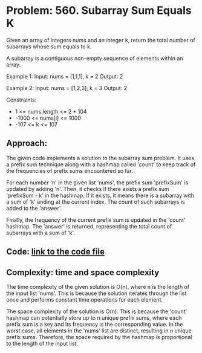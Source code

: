 # Problem: 560. Subarray Sum Equals K
Given an array of integers nums and an integer k, return the total number of subarrays whose sum equals to k.

A subarray is a contiguous non-empty sequence of elements within an array. 

Example 1:
Input: nums = [1,1,1], k = 2
Output: 2

Example 2:
Input: nums = [1,2,3], k = 3
Output: 2
 
Constraints:
- 1 <= nums.length <= 2 * 104
- -1000 <= nums[i] <= 1000
- -107 <= k <= 107

## Approach:
The given code implements a solution to the subarray sum problem. It uses a prefix sum technique along with a hashmap called 'count' to keep track of the frequencies of prefix sums encountered so far.

For each number 'n' in the given list 'nums', the prefix sum 'prefixSum' is updated by adding 'n'. Then, it checks if there exists a prefix sum 'prefixSum - k' in the hashmap. If it exists, it means there is a subarray with a sum of 'k' ending at the current index. The count of such subarrays is added to the 'answer'.

Finally, the frequency of the current prefix sum is updated in the 'count' hashmap. The 'answer' is returned, representing the total count of subarrays with a sum of 'k'.

## Code: [link to the code file](code.py)

## Complexity: time and space complexity
The time complexity of the given solution is O(n), 
where n is the length of the input list 'nums'. This is because the solution iterates through the list once and performs constant time operations for each element.

The space complexity of the solution is O(n).
This is because the 'count' hashmap can potentially store up to n unique prefix sums, where each prefix sum is a key and its frequency is the corresponding value. In the worst case, all elements in the 'nums' list are distinct, resulting in n unique prefix sums. Therefore, the space required by the hashmap is proportional to the length of the input list.